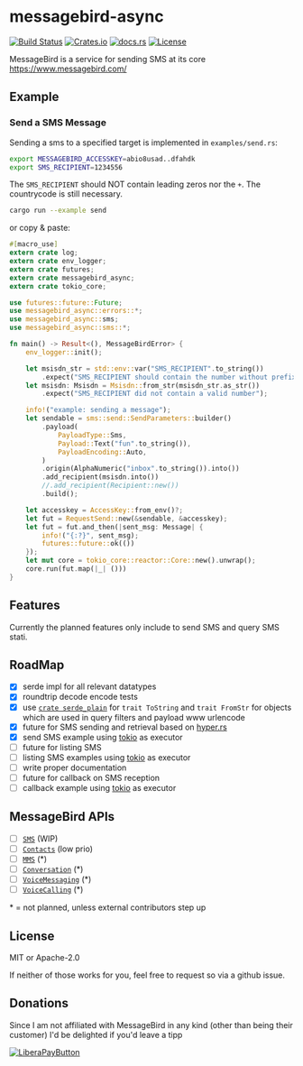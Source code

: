 # messagebird-async

[![Build Status](https://ci.spearow.io/api/v1/teams/main/pipelines/messagebird/jobs/master-validate/badge)](https://ci.spearow.io/teams/main/pipelines/messagebird) [![Crates.io](https://img.shields.io/crates/v/messagebird-async.svg)](https://crates.io/crates/messagebird-async) [![docs.rs](https://docs.rs/messagebird-async/badge.svg)](https://docs.rs/messagebird-async) [![License](https://img.shields.io/crates/l/messagebird-async.svg)](#license)

MessageBird is a service for sending SMS at its core https://www.messagebird.com/

## Example

### Send a SMS Message

Sending a sms to a specified target is implemented in `examples/send.rs`:

```sh
export MESSAGEBIRD_ACCESSKEY=abio8usad..dfahdk
export SMS_RECIPIENT=1234556
```

The `SMS_RECIPIENT` should NOT contain leading zeros nor the `+`. The countrycode is still necessary.

```sh
cargo run --example send
```

or copy & paste:

```rust
#[macro_use]
extern crate log;
extern crate env_logger;
extern crate futures;
extern crate messagebird_async;
extern crate tokio_core;

use futures::future::Future;
use messagebird_async::errors::*;
use messagebird_async::sms;
use messagebird_async::sms::*;

fn main() -> Result<(), MessageBirdError> {
    env_logger::init();

    let msisdn_str = std::env::var("SMS_RECIPIENT".to_string())
        .expect("SMS_RECIPIENT should contain the number without prefix");
    let msisdn: Msisdn = Msisdn::from_str(msisdn_str.as_str())
        .expect("SMS_RECIPIENT did not contain a valid number");

    info!("example: sending a message");
    let sendable = sms::send::SendParameters::builder()
        .payload(
            PayloadType::Sms,
            Payload::Text("fun".to_string()),
            PayloadEncoding::Auto,
        )
        .origin(AlphaNumeric("inbox".to_string()).into())
        .add_recipient(msisdn.into())
        //.add_recipient(Recipient::new())
        .build();

    let accesskey = AccessKey::from_env()?;
    let fut = RequestSend::new(&sendable, &accesskey);
    let fut = fut.and_then(|sent_msg: Message| {
        info!("{:?}", sent_msg);
        futures::future::ok(())
    });
    let mut core = tokio_core::reactor::Core::new().unwrap();
    core.run(fut.map(|_| ()))
}
```

## Features

Currently the planned features only include to send SMS and query SMS stati.


## RoadMap

- [x] serde impl for all relevant datatypes
- [x] roundtrip decode encode tests
- [x] use [`crate serde_plain`](https://docs.rs/serde_plain/0.3.0/serde_plain/) for `trait ToString` and `trait FromStr` for objects which are used in query filters and payload www urlencode
- [x] future for SMS sending and retrieval based on [hyper.rs](https://hyper.rs)
- [x] send SMS example using [tokio](https://tokio.rs) as executor
- [ ] future for listing SMS
- [ ] listing SMS examples using [tokio](https://tokio.rs) as executor
- [ ] write proper documentation
- [ ] future for callback on SMS reception
- [ ] callback example using [tokio](https://tokio.rs) as executor

## MessageBird APIs

- [ ] [`SMS`](https://rest.messagebird.com/messages) (WIP)
- [ ] [`Contacts`](https://rest.messagebird.com/contacts) (low prio)
- [ ] [`MMS`](https://rest.messagebird.com/mms) (*)
- [ ] [`Conversation`](https://developers.messagebird.com/docs/conversations) (*)
- [ ] [`VoiceMessaging`](https://developers.messagebird.com/docs/voice-messaging) (*)
- [ ] [`VoiceCalling`](https://developers.messagebird.com/docs/voice) (*)

\* = not planned, unless external contributors step up

## License

MIT or Apache-2.0

If neither of those works for you, feel free to request so via a github issue.

## Donations

Since I am not affiliated with MessageBird in any kind (other than being their customer)
I'd be delighted if you'd leave a tipp

[![LiberaPayButton](https://liberapay.com/assets/widgets/donate.svg)](https://liberapay.com/drahnr/donate)
